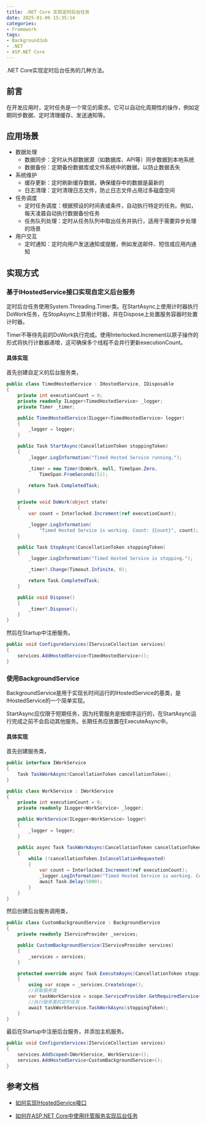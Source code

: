 ```yaml
---
title: .NET Core 实现定时后台任务
date: 2025-01-06 15:35:14
categories:
- Framework
tags:
- BackgroundJob
- .NET
- ASP.NET Core
---
```


.NET Core实现定时后台任务的几种方法。

<!--more-->

## 前言

在开发应用时，定时任务是一个常见的需求。它可以自动化周期性的操作，例如定期同步数据、定时清理缓存、发送通知等。

## 应用场景

- 数据处理
    - 数据同步：定时从外部数据源（如数据库、API等）同步数据到本地系统
    - 数据备份：定期备份数据库或文件系统中的数据，以防止数据丢失
- 系统维护
    - 缓存更新：定时刷新缓存数据，确保缓存中的数据是最新的
    - 日志清理：定时清理日志文件，防止日志文件占用过多磁盘空间
- 任务调度
    - 定时任务调度：根据预设的时间表或条件，自动执行特定的任务。例如，每天凌晨自动执行数据备份任务
    - 任务队列处理：定时从任务队列中取出任务并执行，适用于需要异步处理的场景
- 用户交互
    - 定时通知：定时向用户发送通知或提醒，例如发送邮件、短信或应用内通知

## 实现方式

### 基于IHostedService接口实现自定义后台服务

定时后台任务使用System.Threading.Timer类。在StartAsync上使用计时器执行DoWork任务，在StopAsync上禁用计时器，并在Dispose上处置服务容器时处置计时器。

Timer不等待先前的DoWork执行完成。使用Interlocked.Increment以原子操作的形式将执行计数器递增，这可确保多个线程不会并行更新executionCount。

#### 具体实现

首先创建自定义的后台服务类，

```c#
public class TimedHostedService : IHostedService, IDisposable
{
    private int executionCount = 0;
    private readonly ILogger<TimedHostedService> _logger;
    private Timer _timer;

    public TimedHostedService(ILogger<TimedHostedService> logger)
    {
        _logger = logger;
    }

    public Task StartAsync(CancellationToken stoppingToken)
    {
        _logger.LogInformation("Timed Hosted Service running.");

        _timer = new Timer(DoWork, null, TimeSpan.Zero,
            TimeSpan.FromSeconds(5));

        return Task.CompletedTask;
    }

    private void DoWork(object state)
    {
        var count = Interlocked.Increment(ref executionCount);

        _logger.LogInformation(
            "Timed Hosted Service is working. Count: {Count}", count);
    }

    public Task StopAsync(CancellationToken stoppingToken)
    {
        _logger.LogInformation("Timed Hosted Service is stopping.");

        _timer?.Change(Timeout.Infinite, 0);

        return Task.CompletedTask;
    }

    public void Dispose()
    {
        _timer?.Dispose();
    }
}
```

然后在Startup中注册服务。

```c#
public void ConfigureServices(IServiceCollection services)
{
    services.AddHostedService<TimedHostedService>();
}
```

### 使用BackgroundService

BackgroundService是用于实现长时间运行的IHostedService的基类，是IHostedService的一个简单实现。

StartAsync应仅限于短期任务，因为托管服务是按顺序运行的，在StartAsync运行完成之前不会启动其他服务。长期任务应放置在ExecuteAsync中。

#### 具体实现

首先创建服务类，

```c#
public interface IWorkService
{
    Task TaskWorkAsync(CancellationToken cancellationToken);
}
```

```c#
public class WorkService : IWorkService
{
    private int executionCount = 0;
    private readonly ILogger<WorkService> _logger;

    public WorkService(ILogger<WorkService> logger)
    {
        _logger = logger;
    }

    public async Task TaskWorkAsync(CancellationToken cancellationToken)
    {
        while (!cancellationToken.IsCancellationRequested)
        {
            var count = Interlocked.Increment(ref executionCount);
            _logger.LogInformation("Timed Hosted Service is working. Count: {Count}", count);
            await Task.Delay(5000);
        }
    }
}
```

然后创建后台服务调用类，

```c#
public class CustomBackgroundService : BackgroundService
{
    private readonly IServiceProvider _services;

    public CustomBackgroundService(IServiceProvider services)
    {
        _services = services;
    }

    protected override async Task ExecuteAsync(CancellationToken stoppingToken)
    {
        using var scope = _services.CreateScope();
        //获取服务类
        var taskWorkService = scope.ServiceProvider.GetRequiredService<IWorkService>();
        //执行服务类的定时任务
        await taskWorkService.TaskWorkAsync(stoppingToken);
    }
}
```

最后在Startup中注册后台服务，并添加主机服务。

```c#
public void ConfigureServices(IServiceCollection services)
{
    services.AddScoped<IWorkService, WorkService>();
    services.AddHostedService<CustomBackgroundService>();
}
```

## 参考文档

- [如何实现IHostedService接口](https://learn.microsoft.com/zh-cn/dotnet/core/extensions/timer-service)

- [如何在ASP.NET Core中使用托管服务实现后台任务](https://learn.microsoft.com/zh-cn/aspnet/core/fundamentals/host/hosted-services?view=aspnetcore-3.1&tabs=visual-studio)